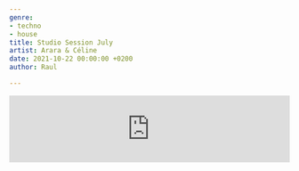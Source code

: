 ```yaml
---
genre:
- techno
- house
title: Studio Session July 
artist: Arara & Céline
date: 2021-10-22 00:00:00 +0200
author: Raul

---
```


<iframe width="100%" height="120" src="https://www.mixcloud.com/widget/iframe/?hide_cover=1&feed=%2FRadio80K%2Fstudio-session-w-arara-c%C3%A9line-live%2F" frameborder="0" >
</iframe>
